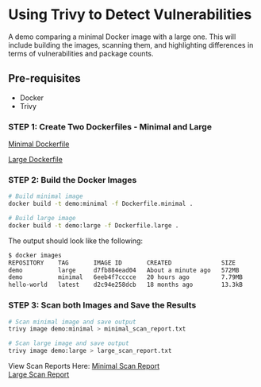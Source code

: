# Using Trivy to Detect Vulnerabilities

A demo comparing a minimal Docker image with a large one. This will include building the images, scanning them, and highlighting differences in terms of vulnerabilities and package counts.

## Pre-requisites
- Docker
- Trivy

### STEP 1: Create Two Dockerfiles - Minimal and Large

[Minimal Dockerfile](Dockerfile.minimal)

[Large Dockerfile](Dockerfile.large)

### STEP 2: Build the Docker Images

```bash
# Build minimal image
docker build -t demo:minimal -f Dockerfile.minimal .

# Build large image
docker build -t demo:large -f Dockerfile.large .

```

The output should look like the following:
```bash
$ docker images
REPOSITORY    TAG       IMAGE ID       CREATED              SIZE
demo          large     d7fb884ead04   About a minute ago   572MB
demo          minimal   6eeb4f7cccce   20 hours ago         7.79MB
hello-world   latest    d2c94e258dcb   18 months ago        13.3kB
```


### STEP 3: Scan both Images and Save the Results

```bash
# Scan minimal image and save output
trivy image demo:minimal > minimal_scan_report.txt

# Scan large image and save output
trivy image demo:large > large_scan_report.txt
```

View Scan Reports Here:
[Minimal Scan Report](minimal-scan-report.txt)  
[Large Scan Report](large-scan-report.txt)

